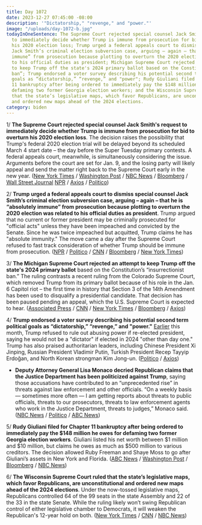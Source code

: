 ```yaml
---
title: Day 1072
date: 2023-12-27 07:45:00 -08:00
description: '"Dictatorship," "revenge," and "power."'
image: "/uploads/day-1072-b.jpg"
todayInOneSentence: The Supreme Court rejected special counsel Jack Smith's request
  to immediately decide whether Trump is immune from prosecution for bid to overturn
  his 2020 election loss; Trump urged a federal appeals court to dismiss special counsel
  Jack Smith’s criminal election subversion case, arguing – again – that he is “absolutely
  immune” from prosecution because plotting to overturn the 2020 election was related
  to his official duties as president; Michigan Supreme Court rejected an attempt
  to keep Trump off the state's 2024 primary ballot based on the Constitution’s “insurrectionist
  ban”; Trump endorsed a voter survey describing his potential second term political
  goals as “dictatorship,” “revenge,” and "power"; Rudy Giuliani filed for Chapter
  11 bankruptcy after being ordered to immediately pay the $148 million he owes for
  defaming two former Georgia election workers; and the Wisconsin Supreme Court ruled
  that the state’s legislative maps, which favor Republicans, are unconstitutional
  and ordered new maps ahead of the 2024 elections.
category: biden
---
```


1/ **The Supreme Court rejected special counsel Jack Smith's request to immediately decide whether Trump is immune from prosecution for bid to overturn his 2020 election loss**. The decision raises the possibility that Trump's federal 2020 election trial will be delayed beyond its scheduled March 4 start date – the day before the Super Tuesday primary contests. A federal appeals court, meanwhile, is simultaneously considering the issue. Arguments before the court are set for Jan. 9, and the losing party will likely appeal and send the matter right back to the Supreme Court early in the new year. ([New York Times](https://www.nytimes.com/2023/12/22/us/politics/trump-supreme-court-immunity.html) / [Washington Post](https://www.washingtonpost.com/national-security/2023/12/22/supreme-court-trump-immunity-expedition-denied/) / [NBC News](https://www.nbcnews.com/politics/supreme-court/supreme-court-sidesteps-decision-trump-presidential-immunity-claim-fed-rcna130769) / [Bloomberg](https://www.bloomberg.com/news/articles/2023-12-22/supreme-court-refuses-to-put-trump-immunity-clash-on-fast-track?sref=MIBMEEoj) / [Wall Street Journal](https://www.wsj.com/politics/elections/supreme-court-donald-trump-immunity-case-7031b946) [NPR](https://www.npr.org/2023/12/22/1221334637/supreme-court-trump-immunity) / [Axios](https://www.axios.com/2023/12/22/trump-supreme-court-immunity-election) / [Politico](https://www.politico.com/news/2023/12/22/supreme-court-trump-immunity-question-00133117))

2/ **Trump urged a federal appeals court to dismiss special counsel Jack Smith’s criminal election subversion case, arguing – again – that he is “absolutely immune” from prosecution because plotting to overturn the 2020 election was related to his official duties as president**. Trump argued that no current or former president may be criminally prosecuted for "official acts" unless they have been impeached and convicted by the Senate. Since he was twice impeached but acquitted, Trump claims he has "absolute immunity." The move came a day after the Supreme Court refused to fast track consideration of whether Trump should be immune from prosecution. ([NPR](https://www.npr.org/2023/12/24/1221469149/trump-asks-appeals-court-to-toss-election-interference-case-arguing-that-hes-imm) / [Politico](https://www.politico.com/news/2023/12/24/trump-asks-appeals-court-to-block-2020-election-prosecution-00133160) / [CNN](https://www.cnn.com/2023/12/23/politics/trump-election-subversion-criminal-case?cid=ios_app) / [Bloomberg](https://www.bloomberg.com/news/articles/2023-12-24/trump-tells-appeals-panel-he-should-have-absolute-immunity?sref=MIBMEEoj) / [New York Times](https://www.nytimes.com/2023/12/23/us/politics/trump-appeals-court-immunity.html?smid=nytcore-ios-share&referringSource=articleShare))

3/ **The Michigan Supreme Court rejected an attempt to keep Trump off the state's 2024 primary ballot** based on the Constitution’s “insurrectionist ban.” The ruling contrasts a recent ruling from the Colorado Supreme Court, which removed Trump from its primary ballot because of his role in the Jan. 6 Capitol riot – the first time in history that Section 3 of the 14th Amendment has been used to disqualify a presidential candidate. That decision has been paused pending an appeal, which the U.S. Supreme Court is expected to hear. ([Associated Press](https://apnews.com/article/trump-insurrection-14th-amendment-ballot-michigan-colorado-b5a5d9ffa75efa63ab4780b04329e2a2) / [CNN](https://www.cnn.com/2023/12/27/politics/michigan-supreme-court-rejects-insurrectionist-ban-case-and-keeps-trump-on-2024-primary-ballot?cid=ios_app) / [New York Times](https://www.nytimes.com/2023/12/27/us/michigan-trump-ballot.html?smid=nytcore-ios-share&referringSource=articleShare) / [Bloomberg](https://www.bloomberg.com/news/articles/2023-12-27/trump-to-stay-on-michigan-primary-ballot-state-s-top-court-says?sref=MIBMEEoj) / [Axios](https://www.axios.com/2023/12/27/michigan-trump-ballot-news))

4/ **Trump endorsed a voter survey describing his potential second term political goals as “dictatorship,” “revenge,” and "power."** [Earlier](https://whatthefuckjusthappenedtoday.com/2023/12/06/day-1051/#1-trump-refused-to-rule-out-abusing) this month, Trump refused to rule out abusing power if re-elected president, saying he would not be a "dictator" if elected in 2024 "other than day one." Trump has also praised authoritarian leaders, including Chinese President Xi Jinping, Russian President Vladimir Putin, Turkish President Recep Tayyip Erdoğan, and North Korean strongman Kim Jong-un. ([Politico](https://www.politico.com/news/2023/12/26/trump-cryptic-dictatorship-truth-social-00133219) / [Axios](https://www.axios.com/2023/12/27/trump-word-cloud-revenge-dictatorship-second-term))

* **Deputy Attorney General Lisa Monaco decried Republican claims that the Justice Department has been politicized against Trump**, saying those accusations have contributed to an “unprecedented rise” in threats against law enforcement and other officials. “On a weekly basis — sometimes more often — I am getting reports about threats to public officials, threats to our prosecutors, threats to law enforcement agents who work in the Justice Department, threats to judges,” Monaco said. ([NBC News](https://www.nbcnews.com/politics/justice-department/deputy-ag-says-gop-attacks-doj-contributed-unprecedented-rise-threats-rcna131073) / [Politico](https://www.politico.com/news/2023/12/24/death-threats-public-officials-trump-00133167) / [ABC News](https://abcnews.go.com/Politics/deputy-ag-monaco-claims-politicization-disservice-justice-department/story?id=105892011))

5/ **Rudy Giuliani filed for Chapter 11 bankruptcy after being ordered to immediately pay the $148 million he owes for defaming two former Georgia election workers**. Giuliani listed his net worth between $1 million and $10 million, but claims he owes as much as $500 million to various creditors. The decision allowed Ruby Freeman and Shaye Moss to go after Giuliani’s assets in New York and Florida. ([ABC News](https://abcnews.go.com/US/giuliani-heels-148m-defamation-judgment-files-chapter-11/story?id=105847545) / [Washington Post](https://www.washingtonpost.com/national-security/2023/12/21/rudy-giuliani-bankruptcy/) / [Bloomberg](https://www.bloomberg.com/news/articles/2023-12-21/rudy-giuliani-files-for-bankruptcy-protection-after-court-loss?sref=MIBMEEoj) / [NBC News](https://www.nbcnews.com/politics/politics-news/rudy-giuliani-files-bankruptcy-146-million-defamation-case-georgia-rcna130817))

6/ **The Wisconsin Supreme Court ruled that the state’s legislative maps, which favor Republicans, are unconstitutional and ordered new maps ahead of the 2024 elections**. Under the now-tossed legislative maps, Republicans controlled 64 of the 99 seats in the state Assembly and 22 of the 33 in the state Senate. While the ruling likely won’t swing Republican control of either legislative chamber to Democrats, it will weaken the Republican's 12-year hold on both. ([New York Times](https://www.nytimes.com/2023/12/22/us/wisconsin-redistricting-maps-gerrymander.html?smid=nytcore-ios-share&referringSource=articleShare) / [CNN](https://www.cnn.com/2023/12/22/politics/wisconsin-supreme-court-legislative-maps-unconstitutional?cid=ios_app) / [NBC News](https://www.nbcnews.com/politics/wisconsin-supreme-court-strikes-gop-drawn-legislative-maps-rcna130983))